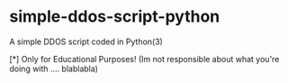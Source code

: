 # simple-ddos-script-python
A simple DDOS script coded in Python(3) 



[*] Only for Educational Purposes! (Im not responsible about what you're doing with .... blablabla)

